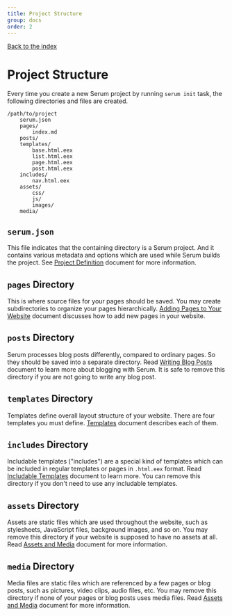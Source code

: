 ```yaml
---
title: Project Structure
group: docs
order: 2
---
```


[Back to the index](%page:docs/index)

# Project Structure

Every time you create a new Serum project by running `serum init` task, the
following directories and files are created.

```
/path/to/project
    serum.json
    pages/
        index.md
    posts/
    templates/
        base.html.eex
        list.html.eex
        page.html.eex
        post.html.eex
    includes/
        nav.html.eex
    assets/
        css/
        js/
        images/
    media/
```

## `serum.json`

This file indicates that the containing directory is a Serum project. And it
contains various metadata and options which are used while Serum builds the
project. See [Project Definition](%page:docs/project_definition) document for
more information.

## `pages` Directory

This is where source files for your pages should be saved. You may create
subdirectories to organize your pages hierarchically.
[Adding Pages to Your Website](%page:docs/pages) document discusses how to add
new pages in your website.

## `posts` Directory

Serum processes blog posts differently, compared to ordinary pages. So they
should be saved into a separate directory. Read
[Writing Blog Posts](%page:docs/posts) document to learn more about blogging
with Serum. It is safe to remove this directory if you are not going to write
any blog post.

## `templates` Directory

Templates define overall layout structure of your website. There are four
templates you must define. [Templates](%page:docs/templates) document describes
each of them.

## `includes` Directory

Includable templates ("includes") are a special kind of templates which can be
included in regular templates or pages in `.html.eex` format.
Read [Includable Templates](%page:docs/includes) document to learn more. You
can remove this directory if you don't need to use any includable templates.

## `assets` Directory

Assets are static files which are used throughout the website, such as
stylesheets, JavaScript files, background images, and so on. You may remove
this directory if your website is supposed to have no assets at all. Read
[Assets and Media](%page:docs/asset_media) document for more information.

## `media` Directory

Media files are static files which are referenced by a few pages or blog posts,
such as pictures, video clips, audio files, etc. You may remove this directory
if none of your pages or blog posts uses media files. Read
[Assets and Media](%page:docs/asset_media) document for more information.
